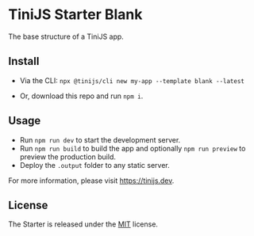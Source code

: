 # TiniJS Starter Blank 

The base structure of a TiniJS app.

## Install

- Via the CLI: `npx @tinijs/cli new my-app --template blank --latest`

- Or, download this repo and run `npm i`.

## Usage

- Run `npm run dev` to start the development server.
- Run `npm run build` to build the app and optionally `npm run preview` to preview the production build.
- Deploy the `.output` folder to any static server.

For more information, please visit <https://tinijs.dev>.

## License

The Starter is released under the [MIT](./LICENSE) license.
